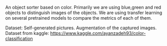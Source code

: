 An object sorter based on color. Primarily we are using blue,green and red objects to distinguish images of the objects. We are using transfer learning on several pretrained models to compare the metrics of each of them.

Dataset:
Self-generated pictures.
Augmentation of the captured images.
Dataset from kaggle:
https://www.kaggle.com/ayanzadeh93/color-classification 
